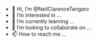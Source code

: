 - 👋 Hi, I’m @NeilClarenceTangaro
- 👀 I’m interested in ...
- 🌱 I’m currently learning ...
- 💞️ I’m looking to collaborate on ...
- 📫 How to reach me ...

<!---
NeilClarenceTangaro/NeilClarenceTangaro is a ✨ special ✨ repository because its `README.md` (this file) appears on your GitHub profile.
You can click the Preview link to take a look at your changes.
--->
